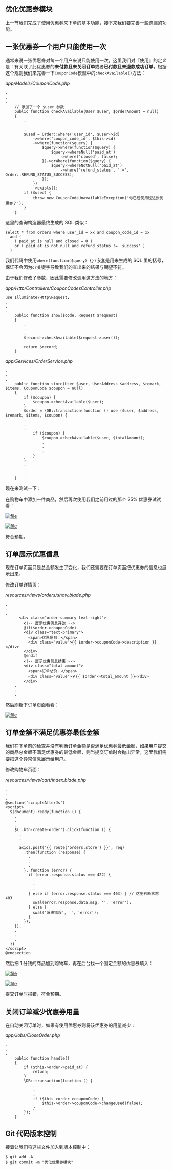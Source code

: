 ## 优化优惠券模块

上一节我们完成了使用优惠券来下单的基本功能，接下来我们要完善一些遗漏的功能。

## 一张优惠券一个用户只能使用一次

通常来说一张优惠券对每一个用户来说只能使用一次，这里我们对『使用』的定义是：有关联了此优惠券的**未付款且未关闭订单**或者**已付款且未退款成功订单**，根据这个规则我们来完善一下`CouponCode`模型中的`checkAvailable()`方法：

_app/Models/CouponCode.php_

```
.
.
.
    // 添加了一个 $user 参数
    public function checkAvailable(User $user, $orderAmount = null)
    {
        .
        .
        .
        $used = Order::where('user_id', $user->id)
            ->where('coupon_code_id', $this->id)
            ->where(function($query) {
                $query->where(function($query) {
                    $query->whereNull('paid_at')
                        ->where('closed', false);
                })->orWhere(function($query) {
                    $query->whereNotNull('paid_at')
                        ->where('refund_status', '!=', Order::REFUND_STATUS_SUCCESS);
                });
            })
            ->exists();
        if ($used) {
            throw new CouponCodeUnavailableException('你已经使用过这张优惠券了');
        }
    }
```

这里的查询构造器最终生成的 SQL 类似：

```
select * from orders where user_id = xx and coupon_code_id = xx
  and (
    ( paid_at is null and closed = 0 )
    or ( paid_at is not null and refund_status != 'success' )
  )
```

我们代码中使用`where(function($query) {})`嵌套是用来生成的 SQL 里的括号，保证不会因为`or`关键字导致我们的查出来的结果与期望不符。

由于我们修改了参数，因此需要修改调用这方法的地方：

_app/Http/Controllers/CouponCodesController.php_

```
use Illuminate\Http\Request;
.
.
.
    public function show($code, Request $request)
    {
        .
        .
        .
        $record->checkAvailable($request->user());

        return $record;
    }
```

_app/Services/OrderService.php_

```
.
.
.
    public function store(User $user, UserAddress $address, $remark, $items, CouponCode $coupon = null)
    {
        if ($coupon) {
            $coupon->checkAvailable($user);
        }
        $order = \DB::transaction(function () use ($user, $address, $remark, $items, $coupon) {
        .
        .
        .
            if ($coupon) {
                $coupon->checkAvailable($user, $totalAmount);
                .
                .
                .
            }
        }
        .
        .
        .
    }
```

现在来测试一下：

在购物车中添加一件商品，然后再次使用我们之前用过的那个 25% 优惠券试试看：

[![](https://iocaffcdn.phphub.org/uploads/images/201812/23/5320/y2kQEF3C4k.png!large "file")](https://iocaffcdn.phphub.org/uploads/images/201812/23/5320/y2kQEF3C4k.png!large)

[![](https://iocaffcdn.phphub.org/uploads/images/201812/23/5320/0PN6gUuYs9.png!large "file")](https://iocaffcdn.phphub.org/uploads/images/201812/23/5320/0PN6gUuYs9.png!large)

符合预期。

## 订单展示优惠信息

现在订单页面只是总金额发生了变化，我们还需要在订单页面把优惠券的信息也展示出来。

修改订单详情页：

_resources/views/orders/show.blade.php_

```
.
.
.
      <div class="order-summary text-right">
        <!-- 展示优惠信息开始 -->
        @if($order->couponCode)
        <div class="text-primary">
          <span>优惠信息：</span>
          <div class="value">{{ $order->couponCode->description }}</div>
        </div>
        @endif
        <!-- 展示优惠信息结束 -->
        <div class="total-amount">
          <span>订单总价：</span>
          <div class="value">￥{{ $order->total_amount }}</div>
        </div>
    .
    .
    .
```

然后刷新下订单页面看看：

[![](https://iocaffcdn.phphub.org/uploads/images/201812/23/5320/0EIVQrkCfd.png!large "file")](https://iocaffcdn.phphub.org/uploads/images/201812/23/5320/0EIVQrkCfd.png!large)

## 订单金额不满足优惠券最低金额

我们在下单前的检查并没有判断订单金额是否满足优惠券最低金额，如果用户提交的商品总金额不满足优惠券的最低金额，则当提交订单时会抛出异常，这里我们需要把这个异常信息展示给用户。

修改购物车页面：

_resources/views/cart/index.blade.php_

```
.
.
.
@section('scriptsAfterJs')
<script>
  $(document).ready(function () {
    .
    .
    .
    $('.btn-create-order').click(function () {
      .
      .
      .
      axios.post('{{ route('orders.store') }}', req)
        .then(function (response) {
          .
          .
          .
        }, function (error) {
          if (error.response.status === 422) {
            .
            .
            .
          } else if (error.response.status === 403) { // 这里判断状态 403
            swal(error.response.data.msg, '', 'error');
          } else {
            swal('系统错误', '', 'error');
          }
        });
    });
    .
    .
    .
  })
</script>
@endsection
```

然后把 1 分钱的商品加到购物车，再在后台找一个固定金额的优惠券填入：

[![](https://iocaffcdn.phphub.org/uploads/images/201812/23/5320/yQzYy0s2NW.png!large "file")](https://iocaffcdn.phphub.org/uploads/images/201812/23/5320/yQzYy0s2NW.png!large)

[![](https://iocaffcdn.phphub.org/uploads/images/201812/23/5320/x40fsMvNpr.png!large "file")](https://iocaffcdn.phphub.org/uploads/images/201812/23/5320/x40fsMvNpr.png!large)

提交订单时报错，符合预期。

## 关闭订单减少优惠券用量

在自动关闭订单时，如果有使用优惠券则将该优惠券的用量减少：

_app/Jobs/CloseOrder.php_

```
.
.
.
    public function handle()
    {
        if ($this->order->paid_at) {
            return;
        }
        \DB::transaction(function () {
            .
            .
            .
            if ($this->order->couponCode) {
                $this->order->couponCode->changeUsed(false);
            }
        });
    }
```

## Git 代码版本控制

接着让我们将这些文件加入到版本控制中：

```
$ git add -A
$ git commit -m "优化优惠券模块"
```



